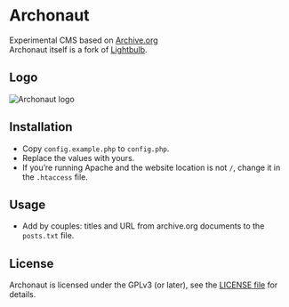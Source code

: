 # Archonaut

Experimental CMS based on [Archive.org](http://archive.org/)  
Archonaut itself is a fork of [Lightbulb](https://github.com/lisezmoi/lightbulb).


## Logo

![Archonaut logo](https://raw.github.com/raphaelbastide/lightbulb/archonaut/ui/img/archonaut-logo.png)

## Installation

- Copy `config.example.php` to `config.php`.
- Replace the values with yours.
- If you’re running Apache and the website location is not `/`, change it in the `.htaccess` file.

## Usage

- Add by couples: titles and URL from archive.org documents to the `posts.txt` file.

## License

Archonaut is licensed under the GPLv3 (or later), see the [LICENSE file](https://github.com/lisezmoi/lightbulb/blob/master/LICENSE) for details.
